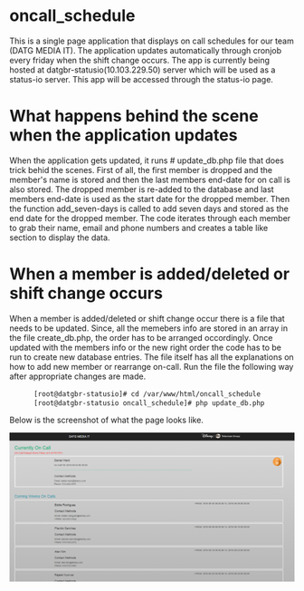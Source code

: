 # oncall_schedule

  This is a single page application that displays on call schedules for our team (DATG MEDIA IT). The application updates automatically through cronjob every friday when the shift change occurs. The app is currently being hosted at datgbr-statusio(10.103.229.50) server which will be used as a status-io server. This app will be accessed through the status-io page.

# What happens behind the scene when the application updates 
  When the application gets updated, it runs  # update_db.php file that does
trick behid the scenes. First of all, the first member is dropped and the member's name is stored and then the last members end-date for on call is also stored. The dropped member is re-added to the database and last members end-date is used as the start date for the dropped member. Then the function add_seven-days is called to add seven days and stored as the end date for the dropped member. The code iterates through each member to grab their name, email and phone numbers and creates a table like section to display the data.

# When a member is added/deleted or shift change occurs
  When a member is added/deleted or shift change occur there is a file that needs to be updated. Since, all the memebers info are stored in an array in the file create_db.php, the order has to be arranged occordingly. Once updated with the members info or the new right order the code has to be run to create new database entries. The file itself has all the explanations on how to add new member or rearrange on-call. Run the file the following way after appropriate changes are made.

          [root@datgbr-statusio]# cd /var/www/html/oncall_schedule
          [root@datgbr-statusio oncall_schedule]# php update_db.php


Below is the screenshot of what the page looks like.

![Alt text](/images/app_screenshot.png?raw=true "App Screenshot")

